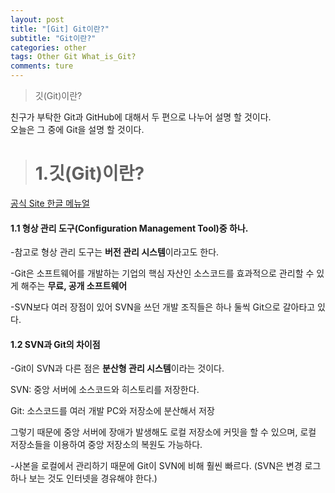 ```yaml
---
layout: post  
title: "[Git] Git이란?"  
subtitle: "Git이란?"  
categories: other 
tags: Other Git What_is_Git?  
comments: ture  
---
```


> 깃(Git)이란?

친구가 부탁한 Git과 GitHub에 대해서 두 편으로 나누어 설명 할 것이다.  
오늘은 그 중에 Git을 설명 할 것이다.  

> # 1.깃(Git)이란?  

[공식 Site 한글 메뉴얼](https://git-scm.com/book/ko/v2)  

#### 1.1 형상 관리 도구(Configuration Management Tool)중 하나.

-참고로 형상 관리 도구는 **버전 관리 시스템**이라고도 한다.

-Git은 소프트웨어를 개발하는 기업의 핵심 자산인 소스코드를 효과적으로 관리할 수 있게 해주는 **무료, 공개 소프트웨어**

-SVN보다 여러 장점이 있어 SVN을 쓰던 개발 조직들은 하나 둘씩 Git으로 갈아타고 있다.

  

#### 1.2 SVN과 Git의 차이점

-Git이 SVN과 다른 점은 **분산형 관리 시스템**이라는 것이다.

SVN: 중앙 서버에 소스코드와 히스토리를 저장한다.

Git: 소스코드를 여러 개발 PC와 저장소에 분산해서 저장

그렇기 때문에 중앙 서버에 장애가 발생해도 로컬 저장소에 커밋을 할 수 있으며,  로컬 저장소들을 이용하여 중앙 저장소의 복원도 가능하다.

-사본을 로컬에서 관리하기 때문에 Git이 SVN에 비해 훨씬 빠르다. (SVN은 변경 로그 하나 보는 것도 인터넷을 경유해야 한다.)